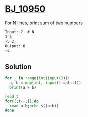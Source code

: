 # [BJ_10950](https://acmicpc.net/problem/10950)

For N lines, print sum of two numbers

```txt
Input: 2  # N
1 5
-5 2
Output: 6
-3
```

## Solution

```py
for _ in range(int(input())):
  a, b = map(int, input().split())
  print(a + b)
```

```sh
read t
for((;t--;));do
  read a b;echo $((a+b))
done
```
